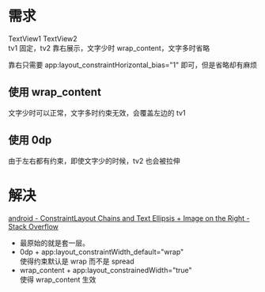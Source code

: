# 需求
TextView1 TextView2  
tv1 固定，tv2 靠右展示，文字少时 wrap_content，文字多时省略

靠右只需要 app:layout_constraintHorizontal_bias="1" 即可，但是省略却有麻烦

## 使用 wrap_content
文字少时可以正常，文字多时约束无效，会覆盖左边的 tv1

## 使用 0dp
由于左右都有约束，即使文字少的时候，tv2 也会被拉伸

# 解决
[android - ConstraintLayout Chains and Text Ellipsis + Image on the Right - Stack Overflow](https://stackoverflow.com/questions/40410786/constraintlayout-chains-and-text-ellipsis-image-on-the-right)

* 最原始的就是套一层。
* 0dp + app:layout_constraintWidth_default="wrap"  
使得约束默认是 wrap 而不是 spread
* wrap_content + app:layout_constrainedWidth="true"  
使得 wrap_content 生效